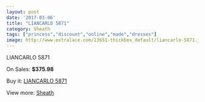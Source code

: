 ```yaml
---
layout: post
date: '2017-03-06'
title: "LIANCARLO 5871"
category: Sheath
tags: ["princess","discount","online","made","dresses"]
image: http://www.extralace.com/13651-thickbox_default/liancarlo-5871.jpg
---
```

LIANCARLO 5871

On Sales: **$375.98**
<a href="https://www.extralace.com/sheath/6469-liancarlo-5871.html"><amp-img layout="responsive" width="600" height="600" src="//www.extralace.com/13651-thickbox_default/liancarlo-5871.jpg" alt="LIANCARLO 5871 0" /></a>

Buy it: [LIANCARLO 5871](https://www.extralace.com/sheath/6469-liancarlo-5871.html "LIANCARLO 5871")

View more: [Sheath](https://www.extralace.com/7-sheath "Sheath")